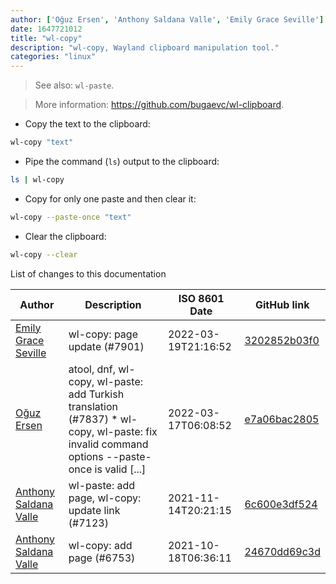 ```yaml
---
author: ['Oğuz Ersen', 'Anthony Saldana Valle', 'Emily Grace Seville']
date: 1647721012
title: "wl-copy"
description: "wl-copy, Wayland clipboard manipulation tool."
categories: "linux"
---
```

> See also: `wl-paste`.

> More information: <https://github.com/bugaevc/wl-clipboard>.

- Copy the text to the clipboard:

```bash
wl-copy "text"
```

- Pipe the command (`ls`) output to the clipboard:

```bash
ls | wl-copy
```

- Copy for only one paste and then clear it:

```bash
wl-copy --paste-once "text"
```

- Clear the clipboard:

```bash
wl-copy --clear
```
List of changes to this documentation


Author | Description | ISO 8601 Date | GitHub link
------|-----|-----|-----
[Emily Grace Seville](mailto:emilyseville7cf@gmail.com) | wl-copy: page update (#7901) | 2022-03-19T21:16:52 | [3202852b03f0](https://github.com/tldr-pages/tldr/commit/3202852b03f0f53c0c9b61466c55656adad9496e)
[Oğuz Ersen](mailto:oguzersen@protonmail.com) | atool, dnf, wl-copy, wl-paste: add Turkish translation (#7837) * wl-copy, wl-paste: fix invalid command options --paste-once is valid [...] | 2022-03-17T06:08:52 | [e7a06bac2805](https://github.com/tldr-pages/tldr/commit/e7a06bac28057862cb80128905031eab5173ff0b)
[Anthony Saldana Valle](mailto:55422282+ansavanix@users.noreply.github.com) | wl-paste: add page, wl-copy: update link (#7123) | 2021-11-14T20:21:15 | [6c600e3df524](https://github.com/tldr-pages/tldr/commit/6c600e3df52446d41e7cc576f3dde016aef611df)
[Anthony Saldana Valle](mailto:55422282+ansavanix@users.noreply.github.com) | wl-copy: add page (#6753) | 2021-10-18T06:36:11 | [24670dd69c3d](https://github.com/tldr-pages/tldr/commit/24670dd69c3d7e23905aea037dbc714342ae6428)

